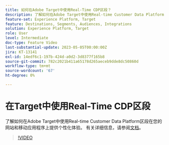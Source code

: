 ```yaml
---
title: 如何在Adobe Target中使用Real-Time CDP区段？
description: 了解如何在Adobe Target中使用Real-time Customer Data Platform区段在您的网站和移动应用程序上提供个性化体验。
feature-set: Experience Platform, Target
feature: Destinations, Segments, Audiences, Integrations
solution: Experience Platform, Target
role: User
level: Intermediate
doc-type: Feature Video
last-substantial-update: 2023-05-05T00:00:00Z
jira: KT-13141
exl-id: 14edf6c1-197b-424d-a0d2-3d8377f165b8
source-git-commit: 782c2021b411a65178d265aeceb9dde8dc50860d
workflow-type: tm+mt
source-wordcount: '67'
ht-degree: 0%

---
```


# 在Target中使用Real-Time CDP区段

了解如何在Adobe Target中使用Real-time Customer Data Platform区段在您的网站和移动应用程序上提供个性化体验。 有关详细信息，请参阅[文档](https://experienceleague.adobe.com/docs/target/using/integrate/integrating-with-rtcdp.html?lang=zh-Hans)。

>[!VIDEO](https://video.tv.adobe.com/v/3446837/?learn=on&captions=chi_hans)
